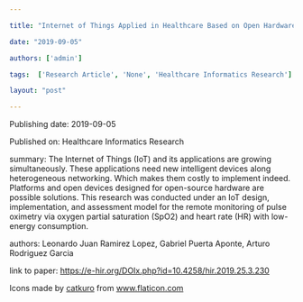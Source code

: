 ---
title: "Internet of Things Applied in Healthcare Based on Open Hardware with Low-Energy Consumption"
date: "2019-09-05"
authors: ['admin']
tags:  ['Research Article', 'None', 'Healthcare Informatics Research']
layout: "post"
---
Publishing date: 2019-09-05

Published on: Healthcare Informatics Research

summary: The Internet of Things (IoT) and its applications are growing simultaneously. These applications need new intelligent devices along heterogeneous networking. Which makes them costly to implement indeed. Platforms and open devices designed for open-source hardware are possible solutions. This research was conducted under an IoT design, implementation, and assessment model for the remote monitoring of pulse oximetry via oxygen partial saturation (SpO2) and heart rate (HR) with low-energy consumption.

authors: Leonardo Juan Ramirez Lopez, Gabriel Puerta Aponte, Arturo Rodriguez Garcia

link to paper: https://e-hir.org/DOIx.php?id=10.4258/hir.2019.25.3.230

Icons made by <a href="https://www.flaticon.com/free-icon/bookshelves_3576884" title="catkuro">catkuro</a> from <a href="https://www.flaticon.com/" title="Flaticon"> www.flaticon.com</a>